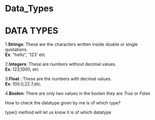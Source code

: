 # Data_Types
<h1>DATA TYPES</h1>

1.**Strings**: These are the characters written inside double or single quotations.<br>
**Ex**: "hello", '123' etc<br>

2.**Integers**: These are numbers without decimal values.<br>
**Ex**: 123,1000, etc<br>

3.**Float** : These are the numbers with decimal values.<br>
**Ex**: 100.0,22.7,etc.<br>

4.**Boolen**: There are only two values in the boolen they are *True* or *False*<br>

How to check the datatype given by me is of which type?<br>

type() method will let us know it is of which datatype<br>
